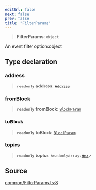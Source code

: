 ```yaml
---
editUrl: false
next: false
prev: false
title: "FilterParams"
---
```


> **FilterParams**: `object`

An event filter optionsobject

## Type declaration

### address

> **`readonly`** **address**: [`Address`](/reference/tevm/actions-types/type-aliases/address/)

### fromBlock

> **`readonly`** **fromBlock**: [`BlockParam`](/reference/tevm/actions-types/type-aliases/blockparam/)

### toBlock

> **`readonly`** **toBlock**: [`BlockParam`](/reference/tevm/actions-types/type-aliases/blockparam/)

### topics

> **`readonly`** **topics**: `ReadonlyArray`\<[`Hex`](/reference/tevm/actions-types/type-aliases/hex/)\>

## Source

[common/FilterParams.ts:8](https://github.com/evmts/tevm-monorepo/blob/main/packages/actions-types/src/common/FilterParams.ts#L8)

